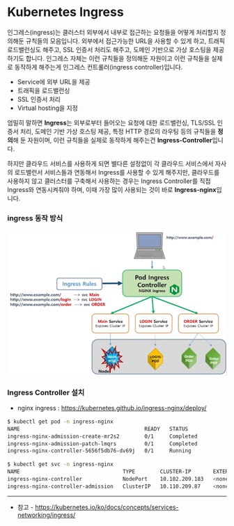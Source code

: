 # Kubernetes Ingress

인그레스(ingress)는 클러스터 외부에서 내부로 접근하는 요청들을 어떻게 처리할지 정의해둔 규칙들의 모음입니다. 외부에서 접근가능한 URL을 사용할 수 있게 하고, 트래픽 로드밸런싱도 해주고, SSL 인증서 처리도 해주고, 도메인 기반으로 가상 호스팅을 제공하기도 합니다. 인그레스 자체는 이런 규칙들을 정의해둔 자원이고 이런 규칙들을 실제로 동작하게 해주는게 인그레스 컨트롤러(ingress controller)입니다. 

* Service에 외부 URL을 제공
* 트래픽을 로드밸런싱
* SSL 인증서 처리
* Virtual hosting을 지정

엄밀히 말하면 **Ingress**는 외부로부터 들어오는 요청에 대한 로드밸런싱, TLS/SSL 인증서 처리, 도메인 기반 가상 호스팅 제공, 특정 HTTP 경로의 라우팅 등의 규칙들을 **정의**해 둔 자원이며, 이런 규칙들을 실제로 동작하게 해주는건 **Ingress-Controller**입니다. 

하지만 클라우드 서비스를 사용하게 되면 별다른 설정없이 각 클라우드 서비스에서 자사의 로드밸런서 서비스들과 연동해서 Ingress를 사용할 수 있게 해주지만, 클라우드를 사용하지 않고 클러스터를 구축해서 사용하는 경우는 Ingress Controller를 직접 Ingress와 연동시켜줘야 하며, 이때 가장 많이 사용되는 것이 바로 **Ingress-nginx**입니다. 

### ingress 동작 방식

![ingress](./img/ingress.png)



### Ingress Controller 설치

* nginx ingress : https://kubernetes.github.io/ingress-nginx/deploy/

```bash
$ kubectl get pod -n ingress-nginx
NAME                                        READY   STATUS              RESTARTS   AGE
ingress-nginx-admission-create-mr2s2        0/1     Completed           0          25s
ingress-nginx-admission-patch-lmqrs         0/1     Completed           0          25s
ingress-nginx-controller-5656f5db76-dv69j   0/1     Running             0          25s
```

```bash
$ kubectl get svc -n ingress-nginx
NAME                                 TYPE        CLUSTER-IP       EXTERNAL-IP   PORT(S)                      AGE
ingress-nginx-controller             NodePort    10.102.209.183   <none>        80:31724/TCP,443:32232/TCP   104s
ingress-nginx-controller-admission   ClusterIP   10.110.209.87    <none>        443/TCP                      104s
```

---

* 참고 - https://kubernetes.io/ko/docs/concepts/services-networking/ingress/

